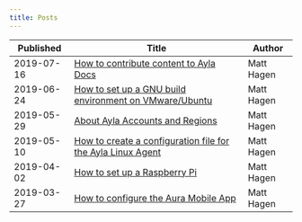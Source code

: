 ```yaml
---
title: Posts
---
```


|Published|Title|Author|
|-|-|-|
|2019-07-16|[How to contribute content to Ayla Docs](how-to-contribute-content-to-ayla-docs)|Matt Hagen|
|2019-06-24|[How to set up a GNU build environment on VMware/Ubuntu](how-to-set-up-a-gnu-build-environment-on-vmware-ubuntu)|Matt Hagen|
|2019-05-29|[About Ayla Accounts and Regions](about-ayla-accounts-and-regions)|Matt Hagen|
|2019-05-10|[How to create a configuration file for the Ayla Linux Agent](how-to-create-a-configuration-file-for-the-ayla-linux-agent)|Matt Hagen|
|2019-04-02|[How to set up a Raspberry Pi](how-to-set-up-a-raspberry-pi)|Matt Hagen|
|2019-03-27|[How to configure the Aura Mobile App](how-to-configure-the-aura-mobile-app)|Matt Hagen|
